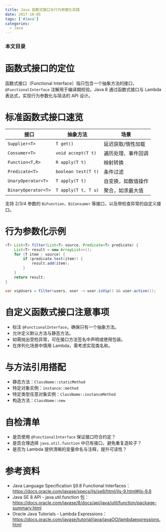 ```yaml
---
title: Java 函数式接口与行为参数化实践
date: 2017-10-05
tags: ['#Java']
categories:
  - Java
---
```


### 本文目录
<!-- toc -->

# 函数式接口的定位
函数式接口（Functional Interface）指只包含一个抽象方法的接口，`@FunctionalInterface` 注解用于编译期校验。Java 8 通过函数式接口与 Lambda 表达式，实现行为参数化与简洁的 API 设计。

# 标准函数式接口速览
| 接口 | 抽象方法 | 场景 |
|---|---|---|
| `Supplier<T>` | `T get()` | 延迟获取/惰性加载 |
| `Consumer<T>` | `void accept(T t)` | 遍历处理、事件回调 |
| `Function<T,R>` | `R apply(T t)` | 映射转换 |
| `Predicate<T>` | `boolean test(T t)` | 条件过滤 |
| `UnaryOperator<T>` | `T apply(T t)` | 自变换，如数值操作 |
| `BinaryOperator<T>` | `T apply(T t, T u)` | 聚合，如求最大值 |

支持 2/3/4 参数的 `BiFunction`、`BiConsumer` 等接口，以及带检查异常的自定义接口。

# 行为参数化示例
```java
<T> List<T> filter(List<T> source, Predicate<T> predicate) {
    List<T> result = new ArrayList<>();
    for (T item : source) {
        if (predicate.test(item)) {
            result.add(item);
        }
    }
    return result;
}

var vipUsers = filter(users, user -> user.isVip() && user.active());
```

# 自定义函数式接口注意事项
- 标注 `@FunctionalInterface`，确保只有一个抽象方法。
- 允许定义默认方法与静态方法。
- 如需抛出受检异常，可在接口方法签名中声明或使用包装。
- 在序列化场景中慎用 Lambda，需考虑实现类名称。

# 与方法引用搭配
- 静态方法：`ClassName::staticMethod`
- 特定对象实例：`instance::method`
- 特定类型任意对象实例：`ClassName::instanceMethod`
- 构造方法：`ClassName::new`

# 自检清单
- 是否使用 `@FunctionalInterface` 保证接口符合约定？
- 是否合理选择 `java.util.function` 中已有接口，避免重复造轮子？
- 是否为 Lambda 提供清晰的变量命名与注释，提升可读性？

# 参考资料
- Java Language Specification §9.8 Functional Interfaces：https://docs.oracle.com/javase/specs/jls/se8/html/jls-9.html#jls-9.8
- Java SE 8 API - java.util.function 包：https://docs.oracle.com/javase/8/docs/api/java/util/function/package-summary.html
- Oracle Java Tutorials - Lambda Expressions：https://docs.oracle.com/javase/tutorial/java/javaOO/lambdaexpressions.html
